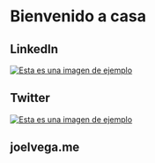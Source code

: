# Bienvenido a casa
## LinkedIn
[![Esta es una imagen de ejemplo](http://pngimg.com/uploads/linkedIn/linkedIn_PNG2.png)](https://linkedin.com/in/joel-pablo)
## Twitter
[![Esta es una imagen de ejemplo](https://images.vexels.com/media/users/3/137419/isolated/preview/b1a3fab214230557053ed1c4bf17b46c-logotipo-del-icono-de-twitter-by-vexels.png)](https://twitter.com/joel5vega)

## joelvega.me

